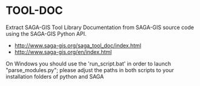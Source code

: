 # TOOL-DOC
Extract SAGA-GIS Tool Library Documentation from SAGA-GIS source code using the SAGA-GIS Python API.

- http://www.saga-gis.org/saga_tool_doc/index.html
- http://www.saga-gis.org/en/index.html

On Windows you should use the 'run_script.bat' in order to launch "parse_modules.py"; please
adjust the paths in both scripts to your installation folders of python and SAGA
